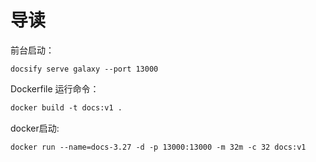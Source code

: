 #  导读


前台启动：
```
docsify serve galaxy --port 13000
```

Dockerfile 运行命令：
```Dockerfile
docker build -t docs:v1 . 
```

docker启动:
```
docker run --name=docs-3.27 -d -p 13000:13000 -m 32m -c 32 docs:v1
```